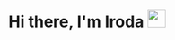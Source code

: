 <h1 align="center">Hi there, I'm Iroda <img src="https://github.com/blackcater/blackcater/raw/main/images/Hi.gif" width="32" height="32" /></h1>
